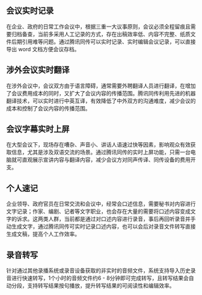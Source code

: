 ## 会议实时记录
在企业、政府的日常工作会议中，根据三重一大议事原则，会议必须全程留痕且需要归档备查，当前多采用人工记录的方式，存在出稿效率低、内容不完整、纸质文件后期引用难等问题。通过腾讯同传可以实时记录、实时编辑会议记录，可以直接导出 word 文档方便会议存档。

## 涉外会议实时翻译
在涉外会议中，会议双方由于语言障碍，通常需要外聘翻译人员进行翻译，在增加了会议费用成本的同时，又扩大了会议内容的传播范围。腾讯同传利用先进的机器翻译技术，可以实时进行中英互译，有效降低了中外双方的沟通难度，减少会议的成本和控制了会议内容的传播范围。

## 会议字幕实时上屏
在大型会议下，现场存在嘈杂、声音小、讲话人语速过快等因素，影响观众有效获取信息，尤其是涉及双语交流的场景。通过腾讯同传的实时上屏功能，只需一台电脑就可直观展示宣讲内容与翻译内容，减少会议方对同声传译、同传设备的费用开支。

## 个人速记
企业领导、政府官员在日常交流和会议中，经常会口述信息，需要秘书对内容进行文字记录；作家、编剧、记者等文字职业，也会存在大量的需要将口述内容变成文字的诉求。这两类人群，当前都是通过对口述内容进行录音，事后再回听录音并手动生成文字，通过腾讯同传可实时记录口述内容，也可以会后对录音文件转写直接生成文稿，提高个人工作效率。

## 录音转写
针对通过其他录播系统或录音设备获取的非实时的音频文件，系统支持导入历史录音进行快速转写，1个小时的音频文件约6 - 8分钟即可完成转写，且转写结果会自动分段，支持转写结果按句播放，提升转写结果的可阅读性和编辑效率。
